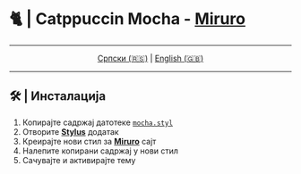 # 🐈 | Catppuccin Mocha - [Miruro](https://www.miruro.com/)

<div align="center">

---

[Српски (🇷🇸)](README.md) | [English (🇬🇧)](README-en.md)

---

</div>

## 🛠 | Инсталација

1. Копирајте садржај датотеке [`mocha.styl`](mocha.styl)
2. Отворите [**Stylus**](https://github.com/openstyles/stylus) додатак
3. Креирајте нови стил за [**Miruro**](https://www.miruro.com/) сајт
4. Налепите копирани садржај у нови стил
5. Сачувајте и активирајте тему